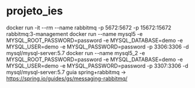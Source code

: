 # projeto_ies
docker run -it --rm --name rabbitmq -p 5672:5672 -p 15672:15672 rabbitmq:3-management
docker run --name mysql5 -e MYSQL_ROOT_PASSWORD=password -e MYSQL_DATABASE=demo -e MYSQL_USER=demo -e MYSQL_PASSWORD=password -p 3306:3306 -d mysql/mysql-server:5.7
docker run --name mysql5_2 -e MYSQL_ROOT_PASSWORD=password -e MYSQL_DATABASE=demo -e MYSQL_USER=demo -e MYSQL_PASSWORD=password -p 3307:3306 -d mysql/mysql-server:5.7
guia spring+rabbitmq -> https://spring.io/guides/gs/messaging-rabbitmq/
